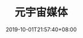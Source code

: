---
weight: 1
title: "元宇宙媒体"
description: ""
date: 2019-10-01T21:57:40+08:00
lastmod: 2020-01-01T16:45:40+08:00
draft: false
ico: '<svg class="icon" aria-hidden="true"><use xlink:href="#icon-wenzhang"></use></svg>'
navigation: ["元宇宙资讯","元宇宙社区","微信公众号","微博","自媒体"]
hidePage: true
---